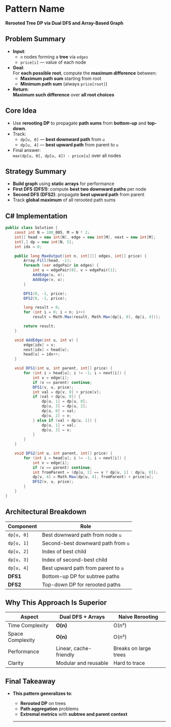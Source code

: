 # Pattern Name
**Rerooted Tree DP via Dual DFS and Array-Based Graph**

## Problem Summary
- **Input**:
  - `n` nodes forming a **tree** via `edges`
  - `price[i]` — value of each node
- **Goal**:  
  For **each possible root**, compute the **maximum difference** between:
  - **Maximum path sum** starting from root
  - **Minimum path sum** (always `price[root]`)
- **Return**:  
  **Maximum such difference** over **all root choices**

## Core Idea
- Use **rerooting DP** to propagate **path sums** from **bottom-up** and **top-down**.
- Track:
  - `dp[u, 0]` — **best downward path** from `u`
  - `dp[u, 4]` — **best upward path** from parent to `u`
- Final answer:  
  `max(dp[u, 0], dp[u, 4]) - price[u]` over all nodes

## Strategy Summary
- **Build graph** using **static arrays** for performance
- **First DFS (DFS1)**: compute **best two downward paths** per node
- **Second DFS (DFS2)**: propagate **best upward path** from parent
- Track **global maximum** of all rerooted path sums

## C# Implementation
```csharp
public class Solution {
    const int N = 100_005, M = N * 2;
    int[] head = new int[N], edge = new int[M], next = new int[M];
    int[,] dp = new int[N, 5];
    int idx = 0;

    public long MaxOutput(int n, int[][] edges, int[] price) {
        Array.Fill(head, -1);
        foreach (var edgePair in edges) {
            int u = edgePair[0], v = edgePair[1];
            AddEdge(u, v);
            AddEdge(v, u);
        }

        DFS1(0, -1, price);
        DFS2(0, -1, price);

        long result = 0;
        for (int i = 0; i < n; i++)
            result = Math.Max(result, Math.Max(dp[i, 0], dp[i, 4]));

        return result;
    }

    void AddEdge(int u, int v) {
        edge[idx] = v;
        next[idx] = head[u];
        head[u] = idx++;
    }

    void DFS1(int u, int parent, int[] price) {
        for (int i = head[u]; i != -1; i = next[i]) {
            int v = edge[i];
            if (v == parent) continue;
            DFS1(v, u, price);
            int val = dp[v, 0] + price[v];
            if (val > dp[u, 0]) {
                dp[u, 1] = dp[u, 0];
                dp[u, 3] = dp[u, 2];
                dp[u, 0] = val;
                dp[u, 2] = v;
            } else if (val > dp[u, 1]) {
                dp[u, 1] = val;
                dp[u, 3] = v;
            }
        }
    }

    void DFS2(int u, int parent, int[] price) {
        for (int i = head[u]; i != -1; i = next[i]) {
            int v = edge[i];
            if (v == parent) continue;
            int fromParent = (dp[u, 2] == v ? dp[u, 1] : dp[u, 0]);
            dp[v, 4] = Math.Max(dp[u, 4], fromParent) + price[u];
            DFS2(v, u, price);
        }
    }
}
```

## Architectural Breakdown
| Component       | Role                                      |
|-----------------|-------------------------------------------|
| `dp[u, 0]`      | Best downward path from node `u`          |
| `dp[u, 1]`      | Second-best downward path from `u`        |
| `dp[u, 2]`      | Index of best child                       |
| `dp[u, 3]`      | Index of second-best child                |
| `dp[u, 4]`      | Best upward path from parent to `u`       |
| **DFS1**        | Bottom-up DP for subtree paths            |
| **DFS2**        | Top-down DP for rerooted paths            |

## Why This Approach Is Superior
| Aspect              | **Dual DFS + Arrays** | Naive Rerooting         |
|---------------------|------------------------|--------------------------|
| Time Complexity     | **O(n)**               | O(n²)                    |
| Space Complexity    | **O(n)**               | O(n²)                    |
| Performance         | Linear, cache-friendly | Breaks on large trees    |
| Clarity             | Modular and reusable   | Hard to trace            |

## Final Takeaway
- **This pattern generalizes to**:
  - **Rerooted DP** on trees
  - **Path aggregation** problems
  - **Extremal metrics** with **subtree and parent context**
 
  ---

